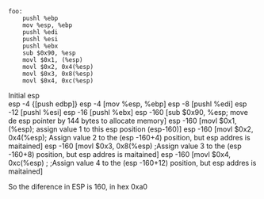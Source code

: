 
```ASM
foo:
    pushl %ebp
    mov %esp, %ebp
    pushl %edi
    pushl %esi
    pushl %ebx
    sub $0x90, %esp
    movl $0x1, (%esp)
    movl $0x2, 0x4(%esp)
    movl $0x3, 0x8(%esp)
    movl $0x4, 0xc(%esp)

```



Initial esp 	
esp -4 		{[push edbp]}
esp -4 		[mov %esp, %ebp]
esp -8		[pushl %edi]
esp -12 	[pushl %esi]
esp -16		[pushl %ebx]
esp -160 	[sub $0x90, %esp; move de esp pointer by 144 bytes to allocate memory]
esp -160 	[movl $0x1, (%esp); assign value 1 to this esp position (esp-160)]
esp -160 	[movl $0x2, 0x4(%esp); Assign value 2 to the (esp -160+4) position, but esp addres is maitained]
esp -160	[movl $0x3, 0x8(%esp) ;Assign value 3 to the (esp -160+8) position, but esp addres is maitained]
esp -160	[movl $0x4, 0xc(%esp) ; ;Assign value 4 to the (esp -160+12) position, but esp addres is maitained]	
	
So the diference in ESP is 160, in hex 0xa0	
